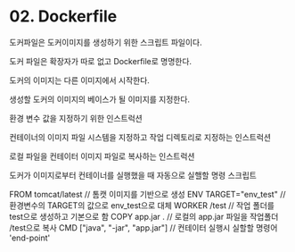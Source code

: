 # 02. Dockerfile

<show-structure for="procedure" />

<procedure title="Basic">
<p>도커파일은 도커이미지를 생성하기 위한 스크립트 파일이다.</p>
<p>도커 파일은 확장자가 따로 없고 Dockerfile로 명명한다.</p>
</procedure>

<procedure title="FROM">
<p>도커의 이미지는 다른 이미지에서 시작한다.</p>
<p>생성할 도커의 이미지의 베이스가 될 이미지를 지정한다.</p>
</procedure>

<procedure title="ENV">
<p>환경 변수 값을 지정하기 위한 인스트럭션</p>
</procedure>

<procedure title="WORKDIR">
<p>컨테이너의 이미지 파일 시스템을 지정하고 작업 디렉토리로 지정하는 인스트럭션</p>
</procedure>

<procedure title="COPY">
<p>로컬 파일을 컨테이터 이미지 파일로 복사하는 인스트럭션</p>
</procedure>

<procedure title="CMD">
<p>도커가 이미지로부터 컨테이너를 실행했을 때 자동으로 실핼할 명령 스크립트</p>
</procedure>

<procedure title="Example">
<code-block lang="docker">
FROM tomcat/latest 
// 톰캣 이미지를 기반으로 생성
ENV TARGET="env_test"
// 환경변수의 TARGET의 값으로 env_test으로 대체
WORKER /test
// 작업 폴더를 test으로 생성하고 기본으로 함
COPY app.jar .
// 로컬의 app.jar 파일을 작업폴더 /test으로 복사
CMD ["java", "-jar", "app.jar"]
// 컨테이터 실행시 실할할 명령어 'end-point'
</code-block>
</procedure>


<procedure title="Build" id="build">
    <step></step>
</procedure>